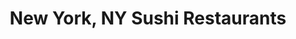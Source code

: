 ---
layout: city
title: New York, NY Sushi Restaurants
permalink: /new-york/new-york/
stateAbbr: NY
stateName: New York
cityName: New York
---